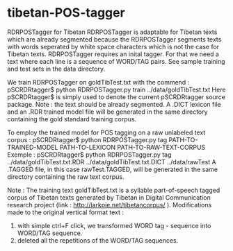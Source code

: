 # tibetan-POS-tagger
RDRPOSTagger for Tibetan
RDRPOSTagger is adaptable for Tibetan texts which are already segmented because the RDRPOSTagger segments texts with words seperated by white space characters which is not the case for Tibetan texts.
RDRPOSTagger requires an inital tagger. For that we need a text where each line is a sequence of WORD/TAG pairs.
See sample training and test sets in the data directory.

We train RDRPOSTagger on goldTibTest.txt with the commend : pSCRDRtagger$ python RDRPOSTagger.py train ../data/goldTibTest.txt
Here pSCRDRtagger$ is simply used to denote the current pSCRDRtagger source package. Note : the text should be already segmented.
A .DICT lexicon file and an .RDR trained model file will be generated in the same directory containing the gold standard training corpus.

To employ the trained model for POS tagging on a raw unlabeled text corpus : pSCRDRtagger$ python RDRPOSTagger.py tag PATH-TO-TRAINED-MODEL PATH-TO-LEXICON PATH-TO-RAW-TEXT-CORPUS
Exemple : pSCRDRtagger$ python RDRPOSTagger.py tag ../data/goldTibTest.txt.RDR ../data/goldTibTest.txt.DICT ../data/rawTest
A .TAGGED file, in this case rawTest.TAGGED, will be generated in the same directory containing the raw text corpus.

Note :
The training text goldTibTest.txt is a syllable part-of-speech tagged corpus of Tibetan texts generated by Tibetan in Digital Communication research project (link : http://larkpie.net/tibetancorpus/ ).
Modifications made to the original vertical format text : 
1) with simple ctrl+F click, we transformed WORD tag - sequence into WORD/TAG sequence.
2) deleted all the repetitions of the WORD/TAG sequences.



